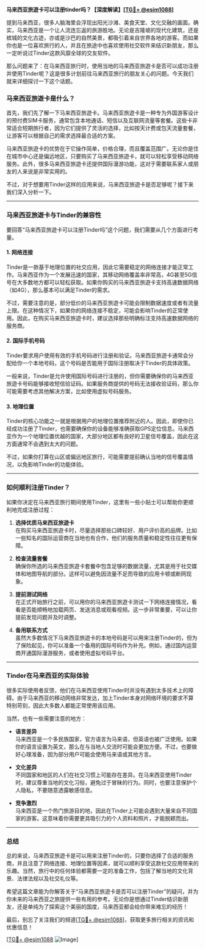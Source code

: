 **马来西亚旅遊卡可以注册tinder吗？【深度解读】[[TG💪+ @esim1088](https://t.me/s/esim1088)]**

提到马来西亚，很多人脑海里会浮现出阳光沙滩、美食天堂、文化交融的画面。确实，马来西亚是一个让人流连忘返的旅游胜地。无论是吉隆坡的现代化建筑，还是槟城的文化古迹，亦或是沙巴的自然美景，都吸引着来自世界各地的游客。而如果你也是一位喜欢旅行的人，并且在旅途中也喜欢使用社交软件来结识新朋友，那么一定听说过Tinder这款风靡全球的交友软件。

那么问题来了：在马来西亚旅行时，使用当地的马来西亚旅遊卡是否可以成功注册并使用Tinder呢？这是很多计划前往马来西亚旅行的朋友关心的问题。今天我们就来详细探讨一下这个话题。

### **马来西亚旅遊卡是什么？**

首先，我们先了解一下马来西亚旅遊卡。马来西亚旅遊卡是一种专为外国游客设计的预付费SIM卡服务，通常包含本地通话、短信以及互联网流量等套餐。这些卡非常适合短期旅行者，因为它们提供了灵活的选择，比如按天计费或包天流量套餐，让游客可以根据自己的需求选择最合适的方案。

马来西亚旅遊卡的优势在于它操作简单，价格合理，而且覆盖范围广。无论你是住在城市中心还是偏远地区，只要购买了马来西亚旅遊卡，就可以轻松享受移动网络服务。此外，很多马来西亚旅遊卡还提供国际漫游功能，这对于需要联系家人或朋友的人来说是非常实用的。

不过，对于想要用Tinder这样的应用来说，马来西亚旅遊卡是否足够呢？接下来我们深入分析一下。

---

### **马来西亚旅遊卡与Tinder的兼容性**

要回答“马来西亚旅遊卡可以注册Tinder吗”这个问题，我们需要从几个方面进行考量。

#### **1. 网络连接**
Tinder是一款基于地理位置的社交应用，因此它需要稳定的网络连接才能正常工作。马来西亚作为一个发展迅速的国家，其移动网络覆盖率非常高，4G甚至5G信号在大多数地方都可以轻松获取。如果你购买的马来西亚旅遊卡支持高速数据网络（如4G），那么基本可以满足Tinder的需求。

不过，需要注意的是，部分低价的马来西亚旅遊卡可能会限制数据速度或者有流量上限。在这种情况下，如果你的网络连接不稳定，可能会影响Tinder的正常使用。因此，在购买马来西亚旅遊卡时，建议选择那些明确标注支持高速数据网络的服务商。

#### **2. 国际手机号码**
Tinder要求用户使用有效的手机号码进行注册和验证。马来西亚旅遊卡通常会分配给你一个本地号码，这个号码是否能用于国际注册取决于Tinder的具体政策。

一般来说，Tinder是允许使用国际号码进行注册的，但你需要确保你的马来西亚旅遊卡号码能够接收短信验证码。如果服务商提供的号码无法接收验证码，那么你可能需要考虑其他解决方案，比如使用虚拟号码服务。

#### **3. 地理位置**
Tinder的核心功能之一就是根据用户的地理位置推荐附近的人。因此，即使你已经成功注册了Tinder，也需要确保你的设备能够准确获取GPS定位信息。马来西亚作为一个地理位置优越的国家，大部分地区都有良好的卫星信号覆盖，因此在这方面通常不会遇到太大的问题。

不过，如果你打算在山区或偏远地区旅行，可能需要提前确认当地的信号覆盖情况，以免影响Tinder的功能体验。

---

### **如何顺利注册Tinder？**

如果你决定在马来西亚旅行期间使用Tinder，这里有一些小贴士可以帮助你更顺利地完成注册过程：

1. **选择优质马来西亚旅遊卡**  
   在购买马来西亚旅遊卡时，尽量选择那些口碑较好、用户评价高的品牌。比如一些知名的国际运营商在当地也有合作，他们的服务质量和稳定性往往更有保障。

2. **检查流量套餐**  
   确保你所选的马来西亚旅遊卡套餐中包含足够的数据流量，尤其是用于社交媒体和地图导航的部分。这样可以避免因流量不足而导致的应用卡顿或断网现象。

3. **提前测试网络**  
   在正式开始旅行之前，可以用你的马来西亚旅遊卡测试一下网络连接情况，看看是否能顺畅地加载网页、发送消息或观看视频。这一步非常重要，可以让你提前发现问题并及时调整。

4. **备用联系方式**  
   虽然大多数情况下马来西亚旅遊卡的本地号码是可以用来注册Tinder的，但为了保险起见，你可以准备一个备用的国际号码作为补充。例如，通过国内运营商开通国际漫游服务，或者使用虚拟号码平台。

---

### **Tinder在马来西亚的实际体验**

很多实际使用者反馈，他们在马来西亚使用Tinder时并没有遇到太多技术上的障碍。由于马来西亚的移动网络非常发达，加上Tinder本身对网络环境的要求不算特别苛刻，因此大多数人都能正常使用该应用。

当然，也有一些需要注意的地方：

- **语言差异**  
  马来西亚是一个多民族国家，官方语言为马来语，但英语也被广泛使用。如果你的语言设置为英文，那么在与当地人交流时可能会更加方便。不过，也要做好心理准备，因为部分用户可能会使用马来语或其他方言。

- **文化差异**  
  不同国家和地区的人们在社交习惯上可能存在差异。在马来西亚使用Tinder时，建议尊重当地的文化习俗，避免过于冒昧的行为。同时，也要注意保护个人隐私，不要随意透露敏感信息。

- **竞争激烈**  
  马来西亚是一个热门旅游目的地，因此在Tinder上可能会遇到大量来自不同国家的游客。这意味着你需要更具吸引力的个人资料和照片，才能脱颖而出。

---

### **总结**

总的来说，马来西亚旅遊卡是可以用来注册Tinder的，只要你选择了合适的服务商，并且注意了网络连接、地理位置等因素，就可以顺利享受这款社交应用带来的乐趣。当然，旅行中的任何体验都需要一定的准备工作，包括了解当地的文化背景、法律法规以及社交礼仪等。

希望这篇文章能为你解答关于“马来西亚旅遊卡是否可以注册Tinder”的疑问，并为你未来的马来西亚之旅提供一些有用的参考。无论你是想通过Tinder结识新朋友，还是单纯为了探索这个美丽的国度，马来西亚都会给你带来难忘的经历！

最后，别忘了关注我们的频道[[TG💪+ @esim1088](https://t.me/s/esim1088)]，获取更多旅行相关的资讯和优惠信息！  

[[TG💪+ @esim1088](https://t.me/s/esim1088) ![Image](https://i.postimg.cc/4NQfJmqS/Snipaste-2025-05-13-00-14-12.png)]